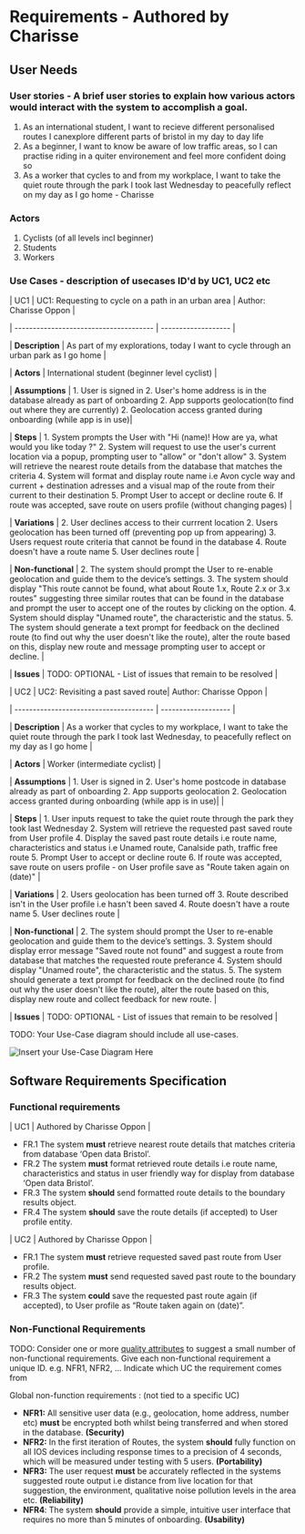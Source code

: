 # Requirements - Authored by Charisse

## User Needs

### User stories - A brief user stories to explain how various actors would interact with the system to accomplish a goal.
1. As an international student, I want to recieve different personalised routes I canexplore different parts of bristol in my day to day life 
2. As a beginner, I want to know be aware of low traffic areas, so I can practise riding in a quiter environement and feel more confident doing so 
3. As a worker that cycles to and from my workplace, I want to take the quiet route through the park I took last Wednesday to peacefully reflect on my day as I go home - Charisse

### Actors
1. Cyclists (of all levels incl beginner)
2. Students
3. Workers

### Use Cases - description of usecases ID'd by UC1, UC2 etc

| UC1 | UC1: Requesting to cycle on a path in an urban area | Author: Charisse Oppon |

| -------------------------------------- | ------------------- |

| **Description** | As part of my explorations, today I want to cycle through an urban park as I go home |

| **Actors** | International student (beginner level cyclist) |

| **Assumptions** | 1. User is signed in 2. User's home address is in the database already as part of onboarding 2. App supports geolocation(to find out where they are currently) 2. Geolocation access granted during onboarding (while app is in use)|

| **Steps** | 1. System prompts the User with "Hi (name)! How are ya, what would you like today ?"
              2. System will request to use the user's current location via a popup, prompting user to "allow" or "don't allow"
              3. System will retrieve the nearest route details from the database that matches the criteria
              4. System will format and display route name i.e Avon cycle way and current + destination adresses and a visual map of the route from their current to their destination
              5. Prompt User to accept or decline route 
              6. If route was accepted, save route on users profile (without changing pages) |
              
| **Variations** | 2. User declines access to their currrent location
                   2. Users geolocation has been turned off (preventing pop up from appearing)
                   3. Users request route criteria that cannot be found in the database 
                   4. Route doesn't have a route name 
                   5. User declines route |
                   
| **Non-functional** | 2. The system should prompt the User to re-enable geolocation and guide them to the device’s settings. 3. The system should display "This route cannot be found, what about Route 1.x, Route 2.x or 3.x routes" suggesting three similar routes that can be found in the database and prompt the user to accept one of the routes by clicking on the option. 4. System should display "Unamed route", the characteristic and the status. 5. The system should generate a text prompt for feedback on the declined route (to find out why the user doesn't like the route), alter the route based on this, display new route and message prompting user to accept or decline. |
                          
| **Issues** | TODO: OPTIONAL - List of issues that remain to be resolved |


| UC2 | UC2: Revisiting a past saved route| Author: Charisse Oppon |

| -------------------------------------- | ------------------- |

| **Description** | As a worker that cycles to my workplace, I want to take the quiet route through the park I took last Wednesday, to peacefully reflect on my day as I go home |

| **Actors** | Worker (intermediate cyclist) |

| **Assumptions** | 1. User is signed in 2. User's home postcode in database already as part of onboarding 2. App supports geolocation 2. Geolocation access granted during onboarding (while app is in use)|  |

| **Steps** | 1. User inputs request to take the quiet route through the park they took last 
                 Wednesday
              2. System will retrieve the requested past saved route from User profile 
              4. Display the saved past route details i.e route name, characteristics and 
                 status i.e  Unamed route, Canalside path, traffic free route 
              5. Prompt User to accept or decline route 
              6. If route was accepted, save route on users profile - on User profile save as 
                 "Route taken again on (date)" |
              
| **Variations** | 2. Users geolocation has been turned off
                   3. Route described isn't in the User profile i.e hasn't been saved
                   4. Route doesn't have a route name 
                   5. User declines route |
                   
| **Non-functional** | 2. The system should prompt the User to re-enable geolocation and guide them to the device’s settings. 3. System should display error message "Saved route not found" and suggest a route from database that matches the requested route preferance 4. System should display "Unamed route", the characteristic and the status. 5. The system should generate a text prompt for feedback on the declined route (to find out why the user doesn't like the route), alter the route based on this, display new route and collect feedback for new route. |
                          
| **Issues** | TODO: OPTIONAL - List of issues that remain to be resolved |

TODO: Your Use-Case diagram should include all use-cases.

![Insert your Use-Case Diagram Here](images/use-case.png)

## Software Requirements Specification
### Functional requirements

| UC1 | Authored by Charisse Oppon |

- FR.1 The system **must** retrieve nearest route details that matches criteria from database ‘Open data Bristol’.
- FR.2 The system **must** format retrieved route details i.e route name, characteristics and status in user friendly way for display from database ‘Open data Bristol’.
- FR.3 The system **should** send formatted route details to the boundary results object.
- FR.4 The system **should** save the route details (if accepted) to User profile entity.

| UC2 | Authored by Charisse Oppon |

- FR.1 The system **must** retrieve requested saved past route from User profile.
- FR.2 The system **must** send requested saved past route to the boundary results object.
- FR.3 The system **could** save the requested past route again (if accepted), to User profile as “Route taken again on (date)”.

### Non-Functional Requirements
TODO: Consider one or more [quality attributes](https://en.wikipedia.org/wiki/ISO/IEC_9126) to suggest a small number of non-functional requirements.
Give each non-functional requirement a unique ID. e.g. NFR1, NFR2, ...
Indicate which UC the requirement comes from 

Global non-function requirements : (not tied to a specific UC)
- **NFR1:** All sensitive user data (e.g., geolocation, home address, number etc) **must** be encrypted both whilst being transferred and when stored in the database. **(Security)**
- **NFR2:** In the first iteration of Routes, the system **should** fully function on all IOS devices including response times to a precision of 4 seconds, which will be measured under testing with 5 users. **(Portability)**
- **NFR3:** The user request **must** be accurately reflected in the systems suggested route output i.e distance from live location for that suggestion, the environment, qualitative noise pollution levels in the area etc. **(Reliability)**
- **NFR4**: The system **should** provide a simple, intuitive user interface that requires no more than 5 minutes of onboarding. **(Usability)**
